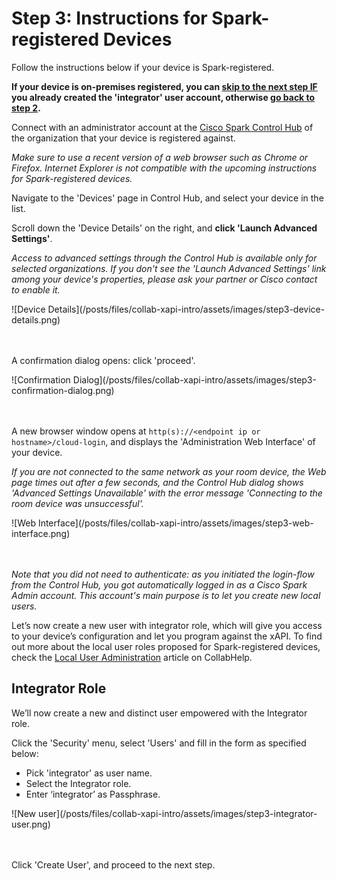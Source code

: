 # Step 3: Instructions for Spark-registered Devices

Follow the instructions below if your device is Spark-registered.

**If your device is on-premises registered, you can [skip to the next step IF](https://learninglabs.cisco.com/lab/collab-xapi-intro/step/4) you already created the 'integrator' user account, otherwise [go back to step 2](https://learninglabs.cisco.com/lab/collab-xapi-intro/step/2).**

Connect with an administrator account at the [Cisco Spark Control Hub](https://admin.ciscospark.com) of the organization that your device is registered against.

_Make sure to use a recent version of a web browser such as Chrome or Firefox. Internet Explorer is not compatible with the upcoming instructions for Spark-registered devices._

Navigate to the 'Devices' page in Control Hub, and select your device in the list.

Scroll down the 'Device Details' on the right, and **click 'Launch Advanced Settings'**.

_Access to advanced settings through the Control Hub is available only for selected organizations. If you don't see the 'Launch Advanced Settings' link among your device's properties, please ask your partner or Cisco contact to enable it._

<div align="left">![Device Details](/posts/files/collab-xapi-intro/assets/images/step3-device-details.png)</div><br/><br/>


A confirmation dialog opens: click 'proceed'.

<div align="left">![Confirmation Dialog](/posts/files/collab-xapi-intro/assets/images/step3-confirmation-dialog.png)</div><br/><br/>

A new browser window opens at `http(s)://<endpoint ip or hostname>/cloud-login`, and displays the 'Administration Web Interface' of your device.

_If you are not connected to the same network as your room device, the Web page times out after a few seconds, and the Control Hub dialog shows 'Advanced Settings Unavailable' with the error message 'Connecting to the room device was unsuccessful'._


<div align="left">![Web Interface](/posts/files/collab-xapi-intro/assets/images/step3-web-interface.png)</div><br/><br/>


_Note that you did not need to authenticate: as you initiated the login-flow from the Control Hub, you got automatically logged in as a Cisco Spark Admin account. This account's main purpose is to let you create new local users._


Let’s now create a new user with integrator role, which will give you access to your device’s configuration and let you program against the xAPI.
To find out more about the local user roles proposed for Spark-registered devices, check the [Local User Administration](https://collaborationhelp.cisco.com/article/en-us/DOC-17938) article on CollabHelp.


## Integrator Role

We’ll now create a new and distinct user empowered with the Integrator role.

Click the 'Security' menu, select 'Users' and fill in the form as specified below:
- Pick 'integrator' as user name.
- Select the Integrator role.
- Enter ‘integrator’ as Passphrase.

<div align="left">![New user](/posts/files/collab-xapi-intro/assets/images/step3-integrator-user.png)</div><br/><br/>


Click 'Create User', and proceed to the next step.
